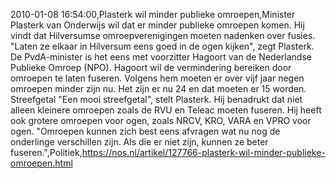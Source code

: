 2010-01-08 16:54:00,Plasterk wil minder publieke omroepen,Minister Plasterk van Onderwijs wil dat er minder publieke omroepen komen. Hij vindt dat Hilversumse omroepverenigingen moeten nadenken over fusies. "Laten ze elkaar in Hilversum eens goed in de ogen kijken", zegt Plasterk. De PvdA-minister is het eens met voorzitter Hagoort van de Nederlandse Publieke Omroep (NPO). Hagoort wil de vermindering bereiken door omroepen te laten fuseren. Volgens hem moeten er over vijf jaar negen omroepen minder zijn nu. Het zijn er nu 24 en dat moeten er 15 worden. Streefgetal "Een mooi streefgetal", stelt Plasterk. Hij benadrukt dat niet alleen kleinere omroepen zoals de RVU en Teleac moeten fuseren. Hij heeft ook grotere omroepen voor ogen, zoals NRCV, KRO, VARA en VPRO voor ogen. "Omroepen kunnen zich best eens afvragen wat nu nog de onderlinge verschillen zijn. Als die er niet zijn, kunnen ze beter fuseren.",Politiek,https://nos.nl/artikel/127766-plasterk-wil-minder-publieke-omroepen.html